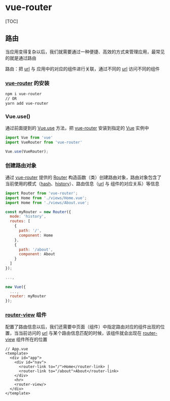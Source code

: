 # vue-router

[TOC]

## 路由

当应用变得复杂以后，我们就需要通过一种便捷、高效的方式来管理应用，最常见的就是通过路由

路由：把 <u>url</u> 与 应用中的对应的组件进行关联，通过不同的 <u>url</u> 访问不同的组件

### <u>vue-router</u> 的安装

```bash
npm i vue-router
// OR
yarn add vue-router
```

### Vue.use()

通过前面提到的 <u>Vue.use</u> 方法，把 <u>vue-router</u> 安装到指定的 <u>Vue</u> 实例中

```javascript
import Vue from 'vue'
import VueRouter from 'vue-router'

Vue.use(VueRouter);
```

### 创建路由对象

通过 <u>vue-router</u> 提供的 <u>Router</u> 构造函数（类）创建路由对象，路由对象包含了当前使用的模式（<u>hash</u>、<u>history</u>）、路由信息（<u>url</u> 与 组件的对应关系）等信息

```javascript
import Router from 'vue-router';
import Home from './views/Home.vue';
import Home from './views/About.vue';

const myRouter = new Router({
  mode: 'history',
  routes: [
    {
      path: '/',
      component: Home
    },
    {
      path: '/about',
      component: About
    }
  ]
});

...,
  
new Vue({
  ...,
  router: myRouter
});
```

### <u>router-view</u> 组件

配置了路由信息以后，我们还需要中页面（组件）中指定路由对应的组件出现的位置，当当前访问的 <u>url</u> 与某个路由信息匹配的时候，该组件就会出现在 <u>router-view</u> 组件所在的位置

```vue
// App.vue
<template>
  <div id="app">
    <div id="nav">
      <router-link to="/">Home</router-link> |
      <router-link to="/about">About</router-link>
    </div>
    <hr>
    <router-view/>
  </div>
</template>
```

